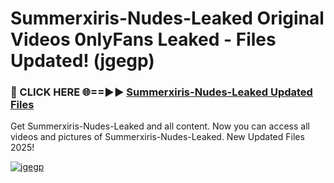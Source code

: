 # Summerxiris-Nudes-Leaked Original Videos 0nlyFans Leaked - Files Updated! (jgegp)

<h3>🔴 CLICK HERE 🌐==►► <a href="https://tinyurl.com/yc6ubb5a" rel="nofollow">Summerxiris-Nudes-Leaked Updated Files</a></h3>

Get Summerxiris-Nudes-Leaked and all content. Now you can access all videos and pictures of Summerxiris-Nudes-Leaked. New Updated Files 2025!

[![jgegp](https://i.imgur.com/7eu0CRL.gif)](https://tinyurl.com/yc6ubb5a)
